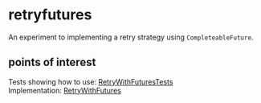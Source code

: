 # retryfutures

An experiment to implementing a retry strategy using `CompleteableFuture`.

## points of interest

Tests showing how to use: [RetryWithFuturesTests](./src/test/java/com/example/retryfutures/RetryWithFuturesTests.java)  
Implementation: [RetryWithFutures](./src/main/java/com/example/retryfutures/RetryWithFutures.java)  
